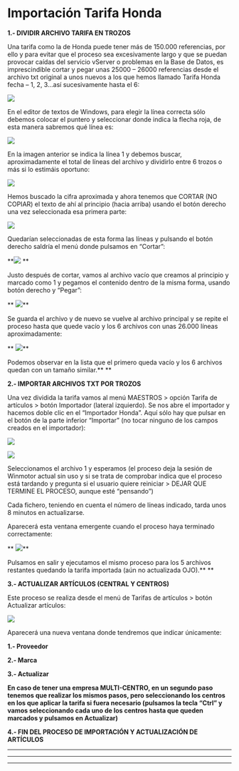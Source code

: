 # Importación Tarifa Honda

**1.- DIVIDIR ARCHIVO TARIFA EN TROZOS**

Una tarifa como la de Honda puede tener más de 150.000 referencias, por ello y para evitar que el proceso sea excesivamente largo y que se puedan provocar caídas del servicio vServer o problemas en la Base de Datos, es imprescindible cortar y pegar unas 25000 – 26000 referencias desde el archivo txt original a unos nuevos a los que hemos llamado Tarifa Honda fecha – 1, 2, 3…así sucesivamente hasta el 6:

![](<../../../.gitbook/assets/imagen (109).png>)

En el editor de textos de Windows, para elegir la línea correcta sólo debemos colocar el puntero y seleccionar donde indica la flecha roja, de esta manera sabremos qué línea es:

![](<../../../.gitbook/assets/imagen (108).png>)

En la imagen anterior se indica la línea 1 y debemos buscar, aproximadamente el total de líneas del archivo y dividirlo entre 6 trozos o más si lo estimáis oportuno:

![](<../../../.gitbook/assets/imagen (112) (1).png>)

Hemos buscado la cifra aproximada y ahora tenemos que CORTAR (NO COPIAR) el texto de ahí al principio (hacia arriba) usando el botón derecho una vez seleccionada esa primera parte:

![](<../../../.gitbook/assets/imagen (107) (1) (1).png>)

Quedarían seleccionadas de esta forma las líneas y pulsando el botón derecho saldría el menú donde pulsamos en “Cortar”:

\*\*![](<../../../.gitbook/assets/imagen (104) (1).png>) \*\*

Justo después de cortar, vamos al archivo vacío que creamos al principio y marcado como 1 y pegamos el contenido dentro de la misma forma, usando botón derecho y “Pegar”:

\*\* ![](<../../../.gitbook/assets/imagen (106) (1).png>)\*\*

Se guarda el archivo y de nuevo se vuelve al archivo principal y se repite el proceso hasta que quede vacío y los 6 archivos con unas 26.000 líneas aproximadamente:

\*\* ![](<../../../.gitbook/assets/imagen (114) (1).png>)\*\*

Podemos observar en la lista que el primero queda vacío y los 6 archivos quedan con un tamaño similar.\*\* \*\*

**2.- IMPORTAR ARCHIVOS TXT POR TROZOS**

Una vez dividida la tarifa vamos al menú MAESTROS > opción Tarifa de artículos > botón Importador (lateral izquierdo). Se nos abre el importador y hacemos doble clic en el “Importador Honda”. Aquí sólo hay que pulsar en el botón de la parte inferior “Importar” (no tocar ninguno de los campos creados en el importador):

![](<../../../.gitbook/assets/imagen (110) (1).png>)

![](<../../../.gitbook/assets/imagen (115) (1).png>)

Seleccionamos el archivo 1 y esperamos (el proceso deja la sesión de Winmotor actual sin uso y si se trata de comprobar indica que el proceso está tardando y pregunta si el usuario quiere reiniciar > DEJAR QUE TERMINE EL PROCESO, aunque esté “pensando”)

Cada fichero, teniendo en cuenta el número de líneas indicado, tarda unos 8 minutos en actualizarse.

Aparecerá esta ventana emergente cuando el proceso haya terminado correctamente:

\*\* ![](<../../../.gitbook/assets/imagen (105) (1).png>)\*\*

Pulsamos en salir y ejecutamos el mismo proceso para los 5 archivos restantes quedando la tarifa importada (aún no actualizada OJO).\*\* \*\*

**3.- ACTUALIZAR ARTÍCULOS (CENTRAL Y CENTROS)**

Este proceso se realiza desde el menú de Tarifas de artículos > botón Actualizar artículos:

![](<../../../.gitbook/assets/imagen (113).png>)

Aparecerá una nueva ventana donde tendremos que indicar únicamente:

**1.- Proveedor**

**2.- Marca**

**3.- Actualizar**

**En caso de tener una empresa MULTI-CENTRO, en un segundo paso tenemos que realizar los mismos pasos, pero seleccionando los centros en los que aplicar la tarifa si fuera necesario (pulsamos la tecla “Ctrl” y vamos seleccionando cada uno de los centros hasta que queden marcados y pulsamos en Actualizar)**

**4.- FIN DEL PROCESO DE IMPORTACIÓN Y ACTUALIZACIÓN DE ARTÍCULOS**

***

***

***
